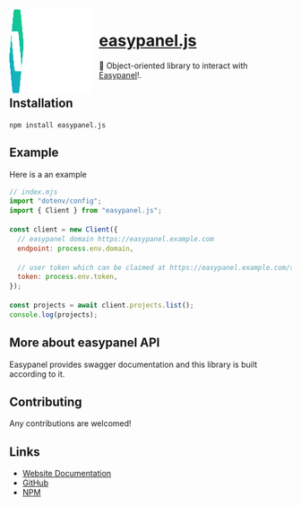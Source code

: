 <img width="150" height="150" align="left" style="float: left; margin: 0 10px 0 0;" alt="easypanel.js" src="/public/easypanel.svg">

# [easypanel.js](https://github.com/AydinTheFirst/easypanel.js)

💬 Object-oriented library to interact with [Easypanel](https://easypanel.io)!.

## Installation

```
npm install easypanel.js
```

## Example

Here is a an example

```js
// index.mjs
import "dotenv/config";
import { Client } from "easypanel.js";

const client = new Client({
  // easypanel domain https://easypanel.example.com
  endpoint: process.env.domain,

  // user token which can be claimed at https://easypanel.example.com/settings/users - Settings > Users
  token: process.env.token,
});

const projects = await client.projects.list();
console.log(projects);
```

## More about easypanel API

Easypanel provides swagger documentation and this library is built according to it.

## Contributing

Any contributions are welcomed!

## Links

- [Website Documentation](https://easypanel-js.AydinTheFirst.com)
- [GitHub](https://github.com/AydinTheFirst/easypanel.js)
- [NPM](https://www.npmjs.com/package/easypanel.js)
